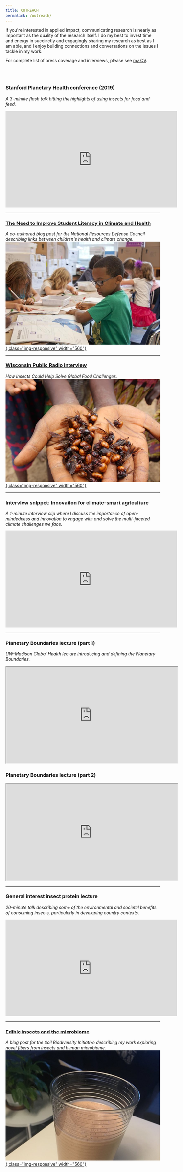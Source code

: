 ```yaml
---
title: OUTREACH
permalink: /outreach/
---
```



If you're interested in applied impact, communicating research is
nearly as important as the quality of the research itself. I do my
best to invest time and energy in succinctly and engagingly sharing my
research as best as I am able, and I enjoy building connections and
conversations on the issues I tackle in my work.

For complete list of press coverage and interviews, please see [my
CV](/assets/cv.pdf).

<br>
<br>

### Stanford Planetary Health conference (2019)
<i>A 3-minute flash talk hitting the highlights of using insects for
food and feed.</i>
<iframe width="560" height="315" src="https://www.youtube.com/embed/Vy2ZbuElGPA?start=19958" frameborder="0" allow="accelerometer; autoplay; clipboard-write; encrypted-media; gyroscope; picture-in-picture" allowfullscreen></iframe>
<br>
<hr>

### [The Need to Improve Student Literacy in Climate and Health](https://www.nrdc.org/experts/vijay-limaye/need-improve-student-literacy-climate-and-health)
<i>A co-authored blog post for the National Resources Defense Council describing links between children's health and
climate change.</i>
[![nrdc](/assets/img/nrdc-blog.jpg){:class="img-responsive" width="560"}](https://www.nrdc.org/experts/vijay-limaye/need-improve-student-literacy-climate-and-health)
<br>
<hr>

### [Wisconsin Public Radio interview](https://www.wuwm.com/post/how-insects-could-help-solve-global-food-challenges)
<i>How Insects Could Help Solve Global Food Challenges.</i>
[![wpr](/assets/img/flying-ants.jpg){:class="img-responsive" width="560"}](https://www.wuwm.com/post/how-insects-could-help-solve-global-food-challenges)
<br>
<hr>


### Interview snippet: innovation for climate-smart agriculture
<i>A 1-minute interview clip where I discuss the importance of
open-mindedness and innovation to engage with and solve the multi-faceted
climate challenges we face.</i>
<iframe width="560" height="315"
src="https://www.youtube.com/embed/onZqXt0qzr8" frameborder="0"
allow="accelerometer; autoplay; clipboard-write; encrypted-media;
gyroscope; picture-in-picture" allowfullscreen></iframe>
<br>
<hr>


### Planetary Boundaries lecture (part 1)
<i>UW-Madison Global Health lecture introducing and defining the
Planetary Boundaries.</i>
<iframe id="kaltura_player" src="https://cdnapisec.kaltura.com/p/1660902/sp/166090200/embedIframeJs/uiconf_id/25717641/partner_id/1660902?iframeembed=true&playerId=kaltura_player&entry_id=1_cv1mj58t&flashvars[streamerType]=auto&amp;flashvars[localizationCode]=en_US&amp;flashvars[leadWithHTML5]=true&amp;flashvars[sideBarContainer.plugin]=true&amp;flashvars[sideBarContainer.position]=left&amp;flashvars[sideBarContainer.clickToClose]=true&amp;flashvars[chapters.plugin]=true&amp;flashvars[chapters.layout]=vertical&amp;flashvars[chapters.thumbnailRotator]=false&amp;flashvars[streamSelector.plugin]=true&amp;flashvars[EmbedPlayer.SpinnerTarget]=videoHolder&amp;flashvars[dualScreen.plugin]=true&amp;flashvars[Kaltura.addCrossoriginToIframe]=true&amp;&wid=1_l256uiq6" width="560" height="315"></iframe>
<br>

### Planetary Boundaries lecture (part 2)
<iframe id="kaltura_player" src="https://cdnapisec.kaltura.com/p/1660902/sp/166090200/embedIframeJs/uiconf_id/25717641/partner_id/1660902?iframeembed=true&playerId=kaltura_player&entry_id=1_73oadgan&flashvars[streamerType]=auto&amp;flashvars[localizationCode]=en_US&amp;flashvars[leadWithHTML5]=true&amp;flashvars[sideBarContainer.plugin]=true&amp;flashvars[sideBarContainer.position]=left&amp;flashvars[sideBarContainer.clickToClose]=true&amp;flashvars[chapters.plugin]=true&amp;flashvars[chapters.layout]=vertical&amp;flashvars[chapters.thumbnailRotator]=false&amp;flashvars[streamSelector.plugin]=true&amp;flashvars[EmbedPlayer.SpinnerTarget]=videoHolder&amp;flashvars[dualScreen.plugin]=true&amp;flashvars[Kaltura.addCrossoriginToIframe]=true&amp;&wid=1_wrupc13k" width="560" height="315"></iframe>
<br>
<hr>

### General interest insect protein lecture
<i>20-minute talk describing some of the environmental and
societal benefits of consuming insects, particularly in developing
country contexts.</i>
<iframe width="560" height="315" src="https://www.youtube.com/embed/icVet6WJIWY" frameborder="0" allow="accelerometer; autoplay; clipboard-write; encrypted-media; gyroscope; picture-in-picture" allowfullscreen></iframe>
<br>
<hr>

### [Edible insects and the microbiome](https://www.globalsoilbiodiversity.org/blog-beneath-our-feet/2019/2/27/bugs-for-our-bugs-edible-insects-and-the-microbiome)
<i>A blog post for the Soil Biodiversity Initiative describing my
work exploring novel fibers from insects and human microbiome.</i>
[![biome](/assets/img/smoothie.jpg){:class="img-responsive" width="560"}](https://www.globalsoilbiodiversity.org/blog-beneath-our-feet/2019/2/27/bugs-for-our-bugs-edible-insects-and-the-microbiome)


